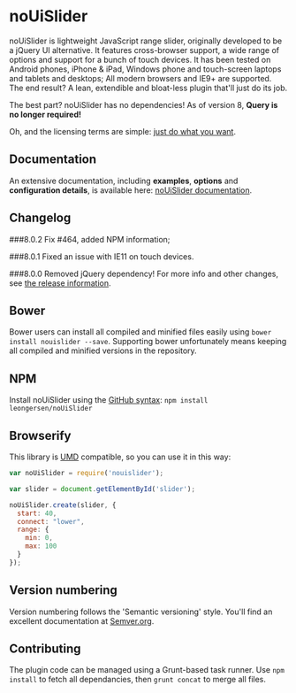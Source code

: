 # noUiSlider

noUiSlider is lightweight JavaScript range slider, originally developed to be a jQuery UI alternative. It features cross-browser support, a wide range of options and support for a bunch of touch devices. It has been tested on Android phones, iPhone & iPad, Windows phone and touch-screen laptops and tablets and desktops; All modern browsers and IE9+ are supported. The end result? A lean, extendible and bloat-less plugin that'll just do its job.

The best part? noUiSlider has no dependencies! As of version 8, **Query is no longer required!**

Oh, and the licensing terms are simple: [just do what you want](http://www.wtfpl.net/about/).

Documentation
-------
An extensive documentation, including **examples**, **options** and **configuration details**, is available here: [noUiSlider documentation](http://refreshless.com/nouislider/).

Changelog
---------
###8.0.2
Fix #464, added NPM information;

###8.0.1
Fixed an issue with IE11 on touch devices.

###8.0.0
Removed jQuery dependency! For more info and other changes, see [the release information](http://refreshless.com/nouislider/new-version).

Bower
-----
Bower users can install all compiled and minified files easily using `bower install nouislider --save`. Supporting bower unfortunately means keeping all compiled and minified versions in the repository.

NPM
---
Install noUiSlider using the [GitHub syntax](https://github.com/leongersen/noUiSlider/issues/433#issuecomment-118330780):
```npm install leongersen/noUiSlider```

Browserify
----------
This library is [UMD](https://github.com/umdjs/umd) compatible, so you can use it in this way:

```javascript
var noUiSlider = require('nouislider');

var slider = document.getElementById('slider');

noUiSlider.create(slider, {
  start: 40,
  connect: "lower",
  range: {
    min: 0,
    max: 100
  }
});
```

Version numbering
------------------------------
Version numbering follows the 'Semantic versioning' style.
You'll find an excellent documentation at [Semver.org](http://semver.org/).

Contributing
------------------------------
The plugin code can be managed using a Grunt-based task runner.
Use `npm install` to fetch all dependancies, then `grunt concat` to merge all files.
